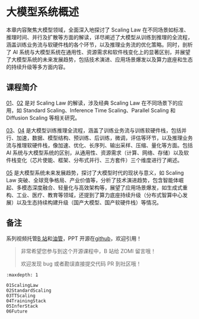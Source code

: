 <!--Copyright © ZOMI 适用于[License](https://github.com/Infrasys-AI/AIInfra)版权许可-->

# 大模型系统概述

本章内容聚焦大模型领域，全面深入地探讨了 Scaling Law 在不同场景如标准、推理时间、并行及扩散等方面的解读，详尽阐述了大模型从训练到推理的全流程，涵盖训练业务流与软硬件栈的各个环节，以及推理业务流的优化策略。同时，剖析了 AI 系统与大模型系统在通用性、资源需求和软件栈变化上的显著区别，并展望了大模型系统的未来发展趋势，包括技术演进、应用场景爆发以及算力底座和生态的持续升级等多方面内容。

## 课程简介

[01](./01ScalingLaw.md)、[02](./02StandardScaling.md) 是对 Scaling Law 的解读，涉及经典 Scaling Law 在不同场景下的应用，如 Standard Scaling、Inference Time Scaling、Parallel Scaling 和 Diffusion Scaling 等相关研究。

[03](./03TTScaling.md)、[04](./05InferStack.md) 是大模型训练推理全流程，涵盖了训练业务流与训练软硬件栈，包括并行、加速，数据、模型结构、预训练、后训练，微调，评估等环节，以及推理业务流与推理软硬件栈，像加速、优化、长序列、输出采样、压缩、量化等方面。包括 AI 系统与大模型系统的区别，从通用性、资源需求（计算、网络、存储）以及软件栈变化（芯片使能、框架、分布式并行、三方套件）三个维度进行了阐述。

[05](./05InferStack.md) 是大模型系统未来发展趋势，探讨了大模型时代的现状与意义，如 Scaling Law 突破、全球竞争格局、产业价值等，分析了技术演进趋势，包含智能体崛起、多模态深度融合、轻量化与高效架构等，展望了应用场景爆发，如生成式重构、工业、医疗、教育等领域，还提到了算力底座持续升级（分布式智算中心发展）以及生态持续构建升级（国产大模型、国产软硬件栈）等情况。

## 备注

系列视频托管[B 站](https://space.bilibili.com/517221395)和[油管](https://www.youtube.com/@ZOMI666/playlists)，PPT 开源在[github](https://github.com/Infrasys-AI/AIInfra)，欢迎引用！

> 非常希望您参与到这个开源课程中，B 站给 ZOMI 留言哦！
>
> 欢迎发现 bug 或者勘误直接提交代码 PR 到社区哦！

```{toctree}
:maxdepth: 1

01ScalingLaw
02StandardScaling
03TTScaling
04TrainingStack
05InferStack
06Future
```
